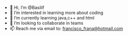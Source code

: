 - 👋 Hi, I’m @Basilif
- 👀 I’m interested in learning more about coding
- 🌱 I’m currently learning java,c++ and html
- 💞️ I’m looking to collaborate in teams
- 📫 Reach me via email to: francisco_frana@hotmail.com

<!---
Basilif/Basilif is a ✨ special ✨ repository because its `README.md` (this file) appears on your GitHub profile.
You can click the Preview link to take a look at your changes.
--->
